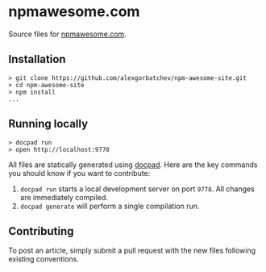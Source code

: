 # npmawesome.com

Source files for [npmawesome.com](http://npmawesome.com).

## Installation

    > git clone https://github.com/alexgorbatchev/npm-awesome-site.git
    > cd npm-awesome-site
    > npm install
    ...

## Running locally

    > docpad run
    > open http://localhost:9778

All files are statically generated using [docpad](http:/docpad.org). Here are the key commands you should know if you want to contribute:

1. `docpad run` starts a local development server on port `9778`. All changes are immediately compiled.
1. `docpad generate` will perform a single compilation run.

## Contributing

To post an article, simply submit a pull request with the new files following existing conventions.
